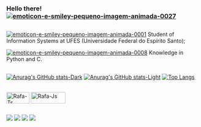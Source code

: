 ### Hello there!  <a href="https://www.imagensanimadas.com/cat-emoticons-e-smileys-pequenos-309.htm"><img src="https://www.imagensanimadas.com/data/media/309/emoticon-e-smiley-pequeno-imagem-animada-0027.gif" border="0" alt="emoticon-e-smiley-pequeno-imagem-animada-0027" /></a>

##

<a href="https://www.imagensanimadas.com/cat-emoticons-e-smileys-pequenos-309.htm"><img src="https://www.imagensanimadas.com/data/media/309/emoticon-e-smiley-pequeno-imagem-animada-0001.gif" border="0" alt="emoticon-e-smiley-pequeno-imagem-animada-0001" /></a> Student of Information Systems at UFES (Universidade Federal do Espírito Santo);

<a href="https://www.imagensanimadas.com/cat-emoticons-e-smileys-pequenos-309.htm"><img src="https://www.imagensanimadas.com/data/media/309/emoticon-e-smiley-pequeno-imagem-animada-0008.gif" border="0" alt="emoticon-e-smiley-pequeno-imagem-animada-0008" /></a> Knowledge in Python and C.

##

[![Anurag's GitHub stats-Dark](https://github-readme-stats.vercel.app/api?username=DeveloperCaua&show_icons=true&theme=dark#gh-dark-mode-only)](https://github.com/DeveloperCaua/github-readme-stats#gh-dark-mode-only)
[![Anurag's GitHub stats-Light](https://github-readme-stats.vercel.app/api?username=DeveloperCaua&show_icons=true&theme=default#gh-light-mode-only)](https://github.com/DeveloperCaua/github-readme-stats#gh-light-mode-only) [![Top Langs](https://github-readme-stats.vercel.app/api/top-langs/?username=DeveloperCaua&langs_count=8)](https://github.com/DeveloperCaua/github-readme-stats)

<div style="display: inline_block"><br>
  <img align="center" alt="Rafa-Ts" height="30" width="60" src="https://img.shields.io/badge/C-00599C?style=for-the-badge&logo=c&logoColor=white">
  <img align="center" alt="Rafa-Js" height="30" width="90" src="https://img.shields.io/badge/Python-3776AB?style=for-the-badge&logo=python&logoColor=white">

##

<div>
  <a href="https://www.instagram.com/caua_beling/" target="_blank"><img src="https://img.shields.io/badge/-Instagram-%23E4405F?style=for-the-badge&logo=instagram&logoColor=white" target="_blank"></a>
  <a href = "mailto:cauabeling@hotmail.com"><img src="https://img.shields.io/badge/Microsoft_Outlook-0078D4?style=for-the-badge&logo=microsoft-outlook&logoColor=white"
  target="_blank"></a>
  <a href = "mailto:cauabeliing@gmail.com"><img src="https://img.shields.io/badge/-Gmail-%23333?style=for-the-badge&logo=gmail&logoColor=white" target="_blank"></a>
  <a href="https://www.linkedin.com/in/cau%C3%A3-beling-52b2311ba" target="_blank"><img src="https://img.shields.io/badge/-LinkedIn-%230077B5?style=for-the-badge&logo=linkedin&logoColor=white" target="_blank"></a> 

</div>

